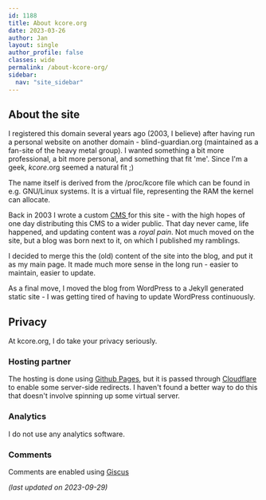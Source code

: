 ```yaml
---
id: 1188
title: About kcore.org
date: 2023-03-26
author: Jan
layout: single
author_profile: false
classes: wide
permalink: /about-kcore-org/
sidebar:
  nav: "site_sidebar"
---
```


## About the site
I registered this domain several years ago (2003, I believe) after having run a personal website on another domain - blind-guardian.org (maintained as a fan-site of the heavy metal group). I wanted something a bit more professional, a bit more personal, and something that fit 'me'. Since I'm a geek, _kcore_.org seemed a natural fit ;)

The name itself is derived from the /proc/kcore file which can be found in e.g. GNU/Linux systems. It is a virtual file, representing the RAM the kernel can allocate.

Back in 2003 I wrote a custom <a href="https://en.wikipedia.org/wiki/Content_management_system" target="_blank">CMS </a>for this site - with the high hopes of one day distributing this CMS to a wider public. That day never came, life happened, and updating content was a _royal pain_. Not much moved on the site, but a blog was born next to it, on which I published my ramblings.

I decided to merge this the (old) content of the site into the blog, and put it as my main page. It made much more sense in the long run - easier to maintain, easier to update. 

As a final move, I moved the blog from WordPress to a Jekyll generated static site - I was getting tired of having to update WordPress continuously.

## Privacy
At kcore.org, I do take your privacy seriously.

### Hosting partner
The hosting is done using [Github Pages](https://pages.github.com/), but it is passed through [Cloudflare](https://cloudflare.com) to enable some server-side redirects. I haven't found a better way to do this that doesn't involve spinning up some virtual server.

### Analytics
I do not use any analytics software.

### Comments
Comments are enabled using [Giscus](https://giscus.app)

_(last updated on 2023-09-29)_